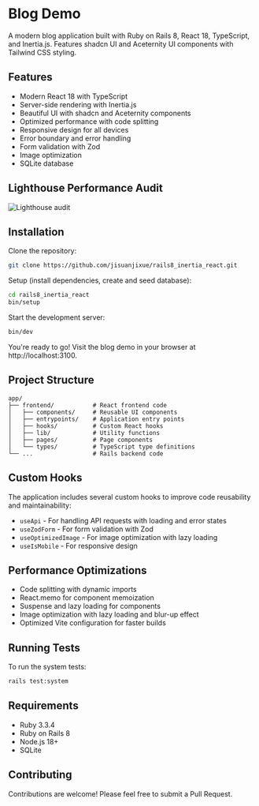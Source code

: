 # Blog Demo

A modern blog application built with Ruby on Rails 8, React 18, TypeScript, and Inertia.js. Features shadcn UI and Aceternity UI components with Tailwind CSS styling.

## Features

- Modern React 18 with TypeScript
- Server-side rendering with Inertia.js
- Beautiful UI with shadcn and Aceternity components
- Optimized performance with code splitting
- Responsive design for all devices
- Error boundary and error handling
- Form validation with Zod
- Image optimization
- SQLite database

## Lighthouse Performance Audit

![Lighthouse audit](lighthouse.png)

## Installation

Clone the repository:

```bash
git clone https://github.com/jisuanjixue/rails8_inertia_react.git
```

Setup (install dependencies, create and seed database):

```bash
cd rails8_inertia_react
bin/setup
```

Start the development server:

```bash
bin/dev
```

You're ready to go! Visit the blog demo in your browser at http://localhost:3100.

## Project Structure

```
app/
├── frontend/           # React frontend code
│   ├── components/     # Reusable UI components
│   ├── entrypoints/    # Application entry points
│   ├── hooks/          # Custom React hooks
│   ├── lib/            # Utility functions
│   ├── pages/          # Page components
│   └── types/          # TypeScript type definitions
└── ...                 # Rails backend code
```

## Custom Hooks

The application includes several custom hooks to improve code reusability and maintainability:

- `useApi` - For handling API requests with loading and error states
- `useZodForm` - For form validation with Zod
- `useOptimizedImage` - For image optimization with lazy loading
- `useIsMobile` - For responsive design

## Performance Optimizations

- Code splitting with dynamic imports
- React.memo for component memoization
- Suspense and lazy loading for components
- Image optimization with lazy loading and blur-up effect
- Optimized Vite configuration for faster builds

## Running Tests

To run the system tests:

```bash
rails test:system
```

## Requirements

- Ruby 3.3.4
- Ruby on Rails 8
- Node.js 18+
- SQLite

## Contributing

Contributions are welcome! Please feel free to submit a Pull Request.
